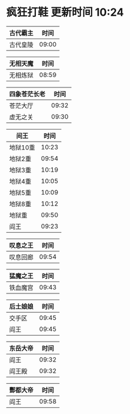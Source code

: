# 疯狂打鞋 更新时间 10:24

| 古代霸主   | 时间    |
|--------|-------|
| 古代皇陵 | 09:00 |

| 无相天魔   | 时间    |
|--------|-------|
| 无相炼狱 | 08:59 |

| 四象苍茫长老   | 时间    |
|--------|-------|
| 苍茫大厅 | 09:32 |
| 虚无之关 | 09:30 |

| 间王   | 时间    |
|--------|-------|
| 地狱10重 | 10:23 |
| 地狱2重 | 09:54 |
| 地狱3重 | 10:19 |
| 地狱4重 | 10:05 |
| 地狱5重 | 10:09 |
| 地狱8重 | 10:12 |
| 地狱重 | 09:50 |
| 阎王 | 09:23 |

| 叹息之王   | 时间    |
|--------|-------|
| 叹息回廊 | 09:54 |

| 猛魔之王   | 时间    |
|--------|-------|
| 铁血魔宫 | 09:43 |

| 后土娘娘   | 时间    |
|--------|-------|
| 交手区 | 09:45 |
| 阎王 | 09:45 |

| 东岳大帝   | 时间    |
|--------|-------|
| 阎王 | 09:32 |
| 阎王殿 | 09:32 |

| 酆都大帝   | 时间    |
|--------|-------|
| 阎王 | 09:58 |